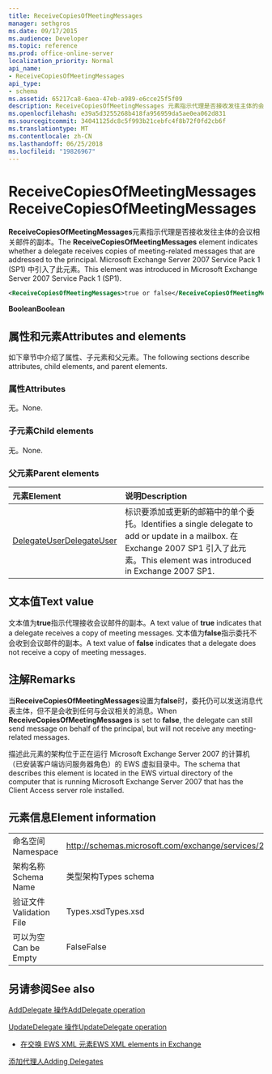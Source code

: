 ```yaml
---
title: ReceiveCopiesOfMeetingMessages
manager: sethgros
ms.date: 09/17/2015
ms.audience: Developer
ms.topic: reference
ms.prod: office-online-server
localization_priority: Normal
api_name:
- ReceiveCopiesOfMeetingMessages
api_type:
- schema
ms.assetid: 65217ca8-6aea-47eb-a989-e6cce25f5f09
description: ReceiveCopiesOfMeetingMessages 元素指示代理是否接收发往主体的会议相关邮件的副本。 Microsoft Exchange Server 2007 Service Pack 1 (SP1) 中引入了此元素。
ms.openlocfilehash: e39a5d3255268b418fa956959da5ae0ea062d831
ms.sourcegitcommit: 34041125dc8c5f993b21cebfc4f8b72f0fd2cb6f
ms.translationtype: MT
ms.contentlocale: zh-CN
ms.lasthandoff: 06/25/2018
ms.locfileid: "19826967"
---
```

# <a name="receivecopiesofmeetingmessages"></a><span data-ttu-id="b1ae4-104">ReceiveCopiesOfMeetingMessages</span><span class="sxs-lookup"><span data-stu-id="b1ae4-104">ReceiveCopiesOfMeetingMessages</span></span>

<span data-ttu-id="b1ae4-105">**ReceiveCopiesOfMeetingMessages**元素指示代理是否接收发往主体的会议相关邮件的副本。</span><span class="sxs-lookup"><span data-stu-id="b1ae4-105">The **ReceiveCopiesOfMeetingMessages** element indicates whether a delegate receives copies of meeting-related messages that are addressed to the principal.</span></span> <span data-ttu-id="b1ae4-106">Microsoft Exchange Server 2007 Service Pack 1 (SP1) 中引入了此元素。</span><span class="sxs-lookup"><span data-stu-id="b1ae4-106">This element was introduced in Microsoft Exchange Server 2007 Service Pack 1 (SP1).</span></span> 
  
```xml
<ReceiveCopiesOfMeetingMessages>true or false</ReceiveCopiesOfMeetingMessages>
```

 <span data-ttu-id="b1ae4-107">**Boolean**</span><span class="sxs-lookup"><span data-stu-id="b1ae4-107">**Boolean**</span></span>
## <a name="attributes-and-elements"></a><span data-ttu-id="b1ae4-108">属性和元素</span><span class="sxs-lookup"><span data-stu-id="b1ae4-108">Attributes and elements</span></span>

<span data-ttu-id="b1ae4-109">如下章节中介绍了属性、子元素和父元素。</span><span class="sxs-lookup"><span data-stu-id="b1ae4-109">The following sections describe attributes, child elements, and parent elements.</span></span>
  
### <a name="attributes"></a><span data-ttu-id="b1ae4-110">属性</span><span class="sxs-lookup"><span data-stu-id="b1ae4-110">Attributes</span></span>

<span data-ttu-id="b1ae4-111">无。</span><span class="sxs-lookup"><span data-stu-id="b1ae4-111">None.</span></span>
  
### <a name="child-elements"></a><span data-ttu-id="b1ae4-112">子元素</span><span class="sxs-lookup"><span data-stu-id="b1ae4-112">Child elements</span></span>

<span data-ttu-id="b1ae4-113">无。</span><span class="sxs-lookup"><span data-stu-id="b1ae4-113">None.</span></span>
  
### <a name="parent-elements"></a><span data-ttu-id="b1ae4-114">父元素</span><span class="sxs-lookup"><span data-stu-id="b1ae4-114">Parent elements</span></span>

|<span data-ttu-id="b1ae4-115">**元素**</span><span class="sxs-lookup"><span data-stu-id="b1ae4-115">**Element**</span></span>|<span data-ttu-id="b1ae4-116">**说明**</span><span class="sxs-lookup"><span data-stu-id="b1ae4-116">**Description**</span></span>|
|:-----|:-----|
|[<span data-ttu-id="b1ae4-117">DelegateUser</span><span class="sxs-lookup"><span data-stu-id="b1ae4-117">DelegateUser</span></span>](delegateuser.md) <br/> |<span data-ttu-id="b1ae4-118">标识要添加或更新的邮箱中的单个委托。</span><span class="sxs-lookup"><span data-stu-id="b1ae4-118">Identifies a single delegate to add or update in a mailbox.</span></span> <span data-ttu-id="b1ae4-119">在 Exchange 2007 SP1 引入了此元素。</span><span class="sxs-lookup"><span data-stu-id="b1ae4-119">This element was introduced in Exchange 2007 SP1.</span></span>  <br/> |
   
## <a name="text-value"></a><span data-ttu-id="b1ae4-120">文本值</span><span class="sxs-lookup"><span data-stu-id="b1ae4-120">Text value</span></span>

<span data-ttu-id="b1ae4-121">文本值为**true**指示代理接收会议邮件的副本。</span><span class="sxs-lookup"><span data-stu-id="b1ae4-121">A text value of **true** indicates that a delegate receives a copy of meeting messages.</span></span> <span data-ttu-id="b1ae4-122">文本值为**false**指示委托不会收到会议邮件的副本。</span><span class="sxs-lookup"><span data-stu-id="b1ae4-122">A text value of **false** indicates that a delegate does not receive a copy of meeting messages.</span></span> 
  
## <a name="remarks"></a><span data-ttu-id="b1ae4-123">注解</span><span class="sxs-lookup"><span data-stu-id="b1ae4-123">Remarks</span></span>

<span data-ttu-id="b1ae4-124">当**ReceiveCopiesOfMeetingMessages**设置为**false**时，委托仍可以发送消息代表主体，但不是会收到任何与会议相关的消息。</span><span class="sxs-lookup"><span data-stu-id="b1ae4-124">When **ReceiveCopiesOfMeetingMessages** is set to **false**, the delegate can still send message on behalf of the principal, but will not receive any meeting-related messages.</span></span>
  
<span data-ttu-id="b1ae4-125">描述此元素的架构位于正在运行 Microsoft Exchange Server 2007 的计算机（已安装客户端访问服务器角色）的 EWS 虚拟目录中。</span><span class="sxs-lookup"><span data-stu-id="b1ae4-125">The schema that describes this element is located in the EWS virtual directory of the computer that is running Microsoft Exchange Server 2007 that has the Client Access server role installed.</span></span>
  
## <a name="element-information"></a><span data-ttu-id="b1ae4-126">元素信息</span><span class="sxs-lookup"><span data-stu-id="b1ae4-126">Element information</span></span>

|||
|:-----|:-----|
|<span data-ttu-id="b1ae4-127">命名空间</span><span class="sxs-lookup"><span data-stu-id="b1ae4-127">Namespace</span></span>  <br/> |http://schemas.microsoft.com/exchange/services/2006/types  <br/> |
|<span data-ttu-id="b1ae4-128">架构名称</span><span class="sxs-lookup"><span data-stu-id="b1ae4-128">Schema Name</span></span>  <br/> |<span data-ttu-id="b1ae4-129">类型架构</span><span class="sxs-lookup"><span data-stu-id="b1ae4-129">Types schema</span></span>  <br/> |
|<span data-ttu-id="b1ae4-130">验证文件</span><span class="sxs-lookup"><span data-stu-id="b1ae4-130">Validation File</span></span>  <br/> |<span data-ttu-id="b1ae4-131">Types.xsd</span><span class="sxs-lookup"><span data-stu-id="b1ae4-131">Types.xsd</span></span>  <br/> |
|<span data-ttu-id="b1ae4-132">可以为空</span><span class="sxs-lookup"><span data-stu-id="b1ae4-132">Can be Empty</span></span>  <br/> |<span data-ttu-id="b1ae4-133">False</span><span class="sxs-lookup"><span data-stu-id="b1ae4-133">False</span></span>  <br/> |
   
## <a name="see-also"></a><span data-ttu-id="b1ae4-134">另请参阅</span><span class="sxs-lookup"><span data-stu-id="b1ae4-134">See also</span></span>



[<span data-ttu-id="b1ae4-135">AddDelegate 操作</span><span class="sxs-lookup"><span data-stu-id="b1ae4-135">AddDelegate operation</span></span>](adddelegate-operation.md)
  
[<span data-ttu-id="b1ae4-136">UpdateDelegate 操作</span><span class="sxs-lookup"><span data-stu-id="b1ae4-136">UpdateDelegate operation</span></span>](updatedelegate-operation.md)


- [<span data-ttu-id="b1ae4-137">在交换 EWS XML 元素</span><span class="sxs-lookup"><span data-stu-id="b1ae4-137">EWS XML elements in Exchange</span></span>](ews-xml-elements-in-exchange.md)


[<span data-ttu-id="b1ae4-138">添加代理人</span><span class="sxs-lookup"><span data-stu-id="b1ae4-138">Adding Delegates</span></span>](http://msdn.microsoft.com/library/3a744150-66a3-4a13-9433-793603ba5038%28Office.15%29.aspx)

